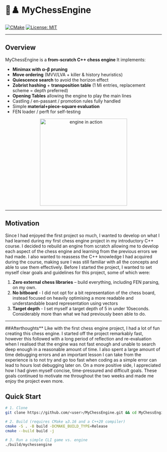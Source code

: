 <!-- ========================================================= -->
<!-- PROJECT TITLE & BADGES                                    -->
<!-- Replace badges or remove them if you don't use these CI   -->
<!-- ========================================================= -->
# 🧠♟️  MyChessEngine
[![CMake](https://github.com/<user>/<repo>/actions/workflows/cmake.yml/badge.svg)](https://github.com/<user>/<repo>/actions)
[![License: MIT](https://img.shields.io/badge/License-MIT-yellow.svg)](LICENSE)

---

<!-- ========================================================= -->
<!-- 1. PROJECT OVERVIEW                                       -->
<!-- ========================================================= -->
## Overview
MyChessEngine is a **from-scratch C++ chess engine**
It implements:

- **Minimax with α–β pruning**
- **Move ordering** (MVV/LVA + killer & history heuristics)
- **Quiescence search** to avoid the horizon effect
- **Zobrist hashing** + **transposition table** (1 Mi entries, replacement scheme = depth preferred)
- **Opening Tables** allowing the engine to play the main lines
- Castling / en-passant / promotion rules fully handled
- Simple **material+piece-square evaluation**
- FEN loader / perft for self-testing

<p align="center">
  <img height="280" src="docs/screenshot.gif" alt="engine in action"/>
</p>

---

<!-- ========================================================= -->
<!-- 2. WHY I BUILT IT (MOTIVATION)                            -->
<!-- ========================================================= -->
## Motivation
Since I had enjoyed the first project so much, I wanted to develop on what I had learned during my first chess engine project in my introductory C++ course. I decided to rebuild an engine from scratch allowing me to develop each aspect of the chess engine and learning from the previous errors we had made. I also wanted to reassess the C++ knowledge I had acquired during the course, making sure I was still familiar with all the concepts and able to use them effectively. Before I started the project, I wanted to set myself clear goals and guidelines for this project, some of which were:

1. **Zero external chess libraries** – build everything, including FEN parsing, on my own.  
2. **No bitboard** - I did not opt for a bit representation of the chess board, instead focused on heavily optimising a more readable and understandable board representation using vectors
3. **Target depth** - I set myself a target depth of 5 in under 10seconds. Considerably more than what we had previously been able to do.

---

<!-- ========================================================= -->
<!-- 3. Afterthoughts                           -->
<!-- ========================================================= -->
##Afterthoughts**
Like with the first chess engine project, I had a lot of fun creating this chess engine. I started off the project remarkably fast, however this followed with a long period of reflection and re-evaluation when I realised that the engine was not fast enough and unable to search deep enough in a reasonable amount of time. I also spent a large amount of time debugging errors and an important lesson I can take from the experience is to not try and go too fast when coding as a simple error can lead to hours lost debugging later on. On a more positive side, I appreciated how I had given myself concise, time-pressured and difficult goals. These goals continued to motivate me throughout the two weeks and made me enjoy the project even more.

<!-- ========================================================= -->
<!-- 4. QUICK START                                            -->
<!-- ========================================================= -->
## Quick Start

```bash
# 1. Clone
git clone https://github.com/<user>/MyChessEngine.git && cd MyChessEngine

# 2. Build (requires CMake ≥3.16 and a C++20 compiler)
cmake -S . -B build -DCMAKE_BUILD_TYPE=Release
cmake --build build -j

# 3. Run a simple CLI game vs. engine
./build/mychessengine
